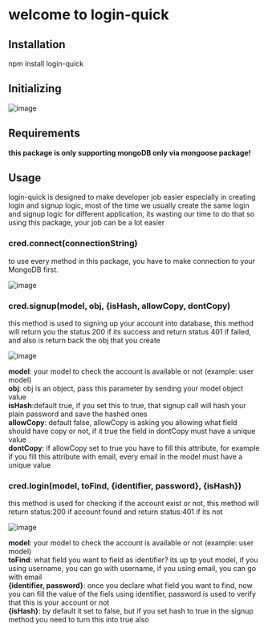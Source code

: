 <h1>welcome to login-quick</h1>

<h2>Installation</h2>
npm install login-quick

<h2>Initializing</h2>

![image](https://github.com/KeyzarRasya/quick-credential/assets/76760159/0ed232e1-c4a5-4e0b-95e0-7666fb6de52f)

<h2>Requirements</h2>
<b>this package is only supporting mongoDB only via mongoose package!</b>


<h2>Usage</h2>
<p>login-quick is designed to make developer job easier especially in creating login and signup logic, 
  most of the time we usually create the same login and signup logic for different application,
  its wasting our time to do that so using this package, your job can be a lot easier</p>

<h3>cred.connect(connectionString)</h3>
to use every method in this package, you have to make connection to your MongoDB first.

![image](https://github.com/KeyzarRasya/quick-credential/assets/76760159/3af9fb33-db5c-4f5f-8ed6-a49ae6150234)


<h3>cred.signup(model, obj, {isHash, allowCopy, dontCopy)</h3>
<p>this method is used to signing up your account into database, this method will return you the status 200 if its success
and return status 401 if failed, and also is return back the obj that you create</p>

![image](https://github.com/KeyzarRasya/quick-credential/assets/76760159/0ddebcaf-cf42-47d7-b2d9-bd15826e8aa1)

<p><b>model</b>: your model to check the account is available or not (example: user model)<br>
<b>obj</b>: obj is an object, pass this parameter by sending your model object value<br>
<b>isHash</b>:default true, if you set this to true, that signup call will hash your plain password and save the hashed ones<br>
<b>allowCopy</b>: default false, allowCopy is asking you allowing what field should have copy or not, if it true the field in dontCopy must have a unique value<br>
<b>dontCopy</b>: if allowCopy set to true you have to fill this attribute, for example if you fill this attribute with email, every email in the model must have a unique value </p>

<h3>cred.login(model, toFind, {identifier, password}, {isHash})</h3>
<p>this method is used for checking if the account exist or not, this method will return status:200 if account found  
and return status:401 if its not</p>

![image](https://github.com/KeyzarRasya/quick-credential/assets/76760159/022080bf-414b-4cf7-a05f-f4ddc3ae91e8)

<p><b>model</b>: your model to check the account is available or not (example: user model)<br>
<b>toFind</b>: what field you want to field as identifier? its up tp yout model, if you using username, you can go with username, if you using email, you can go with email<br>
<b>{identifier, password}</b>: once you declare what field you want to find, now you can fill the value of the fiels using identifier, password is used to verify that this is your account or not<br>
<b>{isHash}</b>: by default it set to false, but if you set hash to true in the signup method you need to turn this into true also</p>

